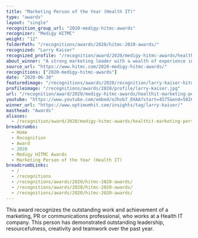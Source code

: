 ```yaml
---
title: "Marketing Person of the Year (Health IT)"
type: "awards"
layout: "single"
recognition_group_url: "2020-medigy-hitmc-awards"
recognizer: "Medigy HITMC"
weight: "12"
folderPath: "/recognitions/awards/2020/hitmc-2020-awards/"
recognized: "Larry Kaiser"
recognized_profile: "/recognition/award/2020/medigy-hitmc-awards/healthit-marketing-person-year"
about_winner: "A strong marketing leader with a wealth of experience in Healthcare IT."
source_url: "https://www.hitmc.com/2020-medigy-hitmc-awards/"
recognitions: ["2020-medigy-hitmc-awards"]
date: "2020-06-30"
featuredimage: "/recognitions/awards/2020/recognition/larry-kaiser-hitmc-2020-marketing-person-of-the-year.jpg"
profileimage: "/recognitions/awards/2020/profile/larry-kaiser.jpg"
url: "/recognition/award/2020/medigy-hitmc-awards/healthit-marketing-person-year"
youtube: "https://www.youtube.com/embed/oJhob7_0XAA?start=4575&end=5020"
winner_url: "https://www.optimumhit.com/insights/tag/larry-kaiser/"
masthead: "Awards"
aliases:
  - /recognition/award/2020/medigy-hitmc-awards/healthit-marketing-person-year/
breadcrumbs:
  - Home
  - Recognition
  - Award
  - 2020
  - Medigy HITMC Awards
  - Marketing Person of the Year (Health IT)
breadcrumbLinks:
  - /
  - /recognitions
  - /recognitions/awards/2020/hitmc-2020-awards/
  - /recognitions/awards/2020/hitmc-2020-awards/
  - /recognitions/awards/2020/hitmc-2020-awards/
---
```


This award recognizes the outstanding work and achievement of a marketing, PR or communications professional, who works at a Health IT company. This person has demonstrated outstanding leadership, resourcefulness, creativity and teamwork over the past year.
